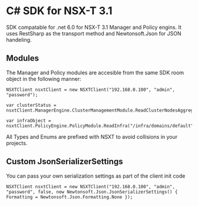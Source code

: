 # C# SDK for NSX-T 3.1

SDK compatable for .net 6.0 for NSX-T 3.1 Manager and Policy engins. It uses RestSharp as the transport method and Newtonsoft.Json for JSON handeling.

## Modules

The Manager and Policy modules are accesible from the same SDK room object in the following manner:

```dotnet
NSXTClient nsxtClient = new NSXTClient("192.168.0.100", "admin", "password");

var clusterStatus = nsxtClient.ManagerEngine.ClusterManagementModule.ReadClusterNodesAggregateStatus();

var infraObject = nsxtClient.PolicyEngine.PolicyModule.ReadInfra("/infra/domains/default");
```

All Types and Enums are prefixed with NSXT to avoid collisions in your projects.

## Custom JsonSerializerSettings

You can pass your own serialization settings as part of the client init code

```dotnet
NSXTClient nsxtClient = new NSXTClient("192.168.0.100", "admin", "password", false, new Newtonsoft.Json.JsonSerializerSettings() {  Formatting = Newtonsoft.Json.Formatting.None });
```